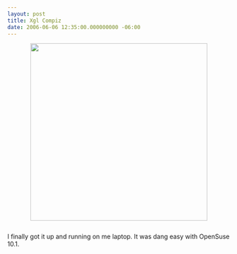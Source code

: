 ```yaml
---
layout: post
title: Xgl Compiz
date: 2006-06-06 12:35:00.000000000 -06:00
---
```

<a onblur="try {parent.deselectBloggerImageGracefully();} catch(e) {}" href="/images/old/350px-Movie-cube.jpg"><img style="display:block; margin:0px auto 10px; text-align:center;cursor:pointer; cursor:hand;width: 400px;" src="/images/old/350px-Movie-cube.jpg" border="0" alt="" /></a><br />I finally got it up and running on me laptop.  It was dang easy with OpenSuse 10.1.

